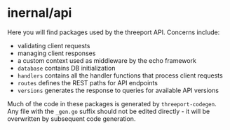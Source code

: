 # inernal/api

Here you will find packages used by the threeport API.  Concerns include:
* validating client requests
* managing client responses
* a custom context used as middleware by the echo framework
* `database` contains DB initialization
* `handlers` contains all the handler functions that process client requests
* `routes` defines the REST paths for API endpoints
* `versions` generates the response to queries for available API versions

Much of the code in these packages is generated by `threeport-codegen`.  Any
file with the `_gen.go` suffix should not be edited directly - it will be
overwritten by subsequent code generation.

